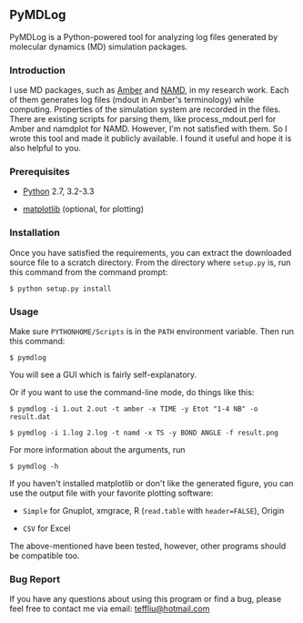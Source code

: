 ## PyMDLog

PyMDLog is a Python-powered tool for analyzing log files generated by molecular
dynamics (MD) simulation packages.

### Introduction

I use MD packages, such as [Amber][] and [NAMD][], in my research work. Each of
them generates log files (mdout in Amber's terminology) while computing.
Properties of the simulation system are recorded in the files. There are
existing scripts for parsing them, like process_mdout.perl for Amber and
namdplot for NAMD. However, I'm not satisfied with them. So I wrote this tool
and made it publicly available. I found it useful and hope it is also helpful
to you.

[Amber]: http://ambermd.org/
[NAMD]: http://www.ks.uiuc.edu/Research/namd/

### Prerequisites

* [Python](http://www.python.org/) 2.7, 3.2-3.3

* [matplotlib](http://matplotlib.org/) (optional, for plotting)

### Installation

Once you have satisfied the requirements, you can extract the downloaded source
file to a scratch directory. From the directory where `setup.py` is, run this
command from the command prompt:

    $ python setup.py install

### Usage

Make sure `PYTHONHOME/Scripts` is in the `PATH` environment variable. Then
run this command:

    $ pymdlog

You will see a GUI which is fairly self-explanatory.

Or if you want to use the command-line mode, do things like this:

    $ pymdlog -i 1.out 2.out -t amber -x TIME -y Etot "1-4 NB" -o result.dat

    $ pymdlog -i 1.log 2.log -t namd -x TS -y BOND ANGLE -f result.png

For more information about the arguments, run

    $ pymdlog -h

If you haven't installed matplotlib or don't like the generated figure, you
can use the output file with your favorite plotting software:

* `Simple` for Gnuplot, xmgrace, R (`read.table` with `header=FALSE`), Origin

* `CSV` for Excel

The above-mentioned have been tested, however, other programs should be
compatible too.

### Bug Report

If you have any questions about using this program or find a bug, please feel
free to contact me via email:
teffliu@hotmail.com
